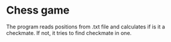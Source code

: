 # Chess game
The program reads positions from .txt file and calculates if is it a checkmate.
If not, it tries to find checkmate in one.